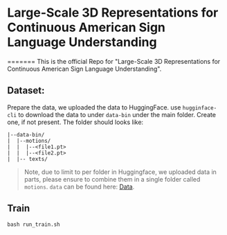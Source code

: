 # Large-Scale 3D Representations for Continuous American Sign Language Understanding
=======
This is the official Repo for "Large-Scale 3D Representations for Continuous American Sign Language Understanding".

## Dataset:
Prepare the data, we uploaded the data to HuggingFace. use  ```hugginface-cli``` to download the data to under ```data-bin``` under the main folder. Create one, if not present. The folder should looks like:

```
|--data-bin/
|  |--motions/
|  |  |--<file1.pt>
|  |  |--<file2.pt>
|  |-- texts/
```

> Note, due to limit to per folder in Huggingface, we uploaded data in parts, please ensure to combine them in a single folder called ```motions```. ```data``` can be found here: [Data](https://huggingface.co/datasets/dongludeeplearning/OpenASL3D_Dataset/).


## Train
```
bash run_train.sh
```
